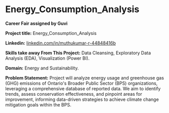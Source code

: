 # Energy_Consumption_Analysis

**Career Fair assigned by Guvi**

**Project title:** Energy_Consumption_Analysis

**Linkedin:** [linkedin.com/in/muthukumar-r-44848416b](https://www.linkedin.com/in/muthukumar-r-44848416b/)

**Skills take away From This Project:** Data Cleansing, Exploratory Data Analysis (EDA), Visualization (Power BI).

**Domain:** Energy and Sustainability.

**Problem Statement:** Project will analyze energy usage and greenhouse gas (GHG) emissions of Ontario's Broader Public Sector (BPS) organizations, leveraging a comprehensive database of reported data. We aim to identify trends, assess conservation effectiveness, and pinpoint areas for improvement, informing data-driven strategies to achieve climate change mitigation goals within the BPS.
